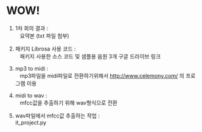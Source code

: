 # WOW!

1. 1차 회의 결과 : \
    요약본 (txt 파일 첨부)

2. 패키지 Librosa 사용 코드 : \
    패키지 사용한 소스 코드 및 샘플용 음원 3개 구글 드라이브 링크

3. mp3 to midi : \
    mp3파일을 midi파일로 전환하기위해서 http://www.celemony.com/ 의 프로그램 이용

4. midi to wav : \
    mfcc값을 추출하기 위해 wav형식으로 전환

5. wav파일에서 mfcc값 추출하는 작업 : \
    it_project.py
